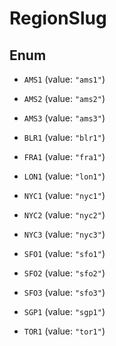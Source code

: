 

# RegionSlug

## Enum


* `AMS1` (value: `"ams1"`)

* `AMS2` (value: `"ams2"`)

* `AMS3` (value: `"ams3"`)

* `BLR1` (value: `"blr1"`)

* `FRA1` (value: `"fra1"`)

* `LON1` (value: `"lon1"`)

* `NYC1` (value: `"nyc1"`)

* `NYC2` (value: `"nyc2"`)

* `NYC3` (value: `"nyc3"`)

* `SFO1` (value: `"sfo1"`)

* `SFO2` (value: `"sfo2"`)

* `SFO3` (value: `"sfo3"`)

* `SGP1` (value: `"sgp1"`)

* `TOR1` (value: `"tor1"`)



